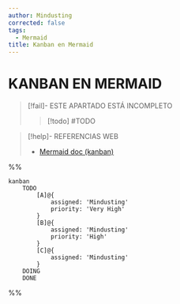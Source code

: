 ```yaml
---
author: Mindusting
corrected: false
tags:
  - Mermaid
title: Kanban en Mermaid
---
```


# KANBAN EN MERMAID

> [!fail]- ESTE APARTADO ESTÁ INCOMPLETO
> > [!todo] #TODO

> [!help]- REFERENCIAS WEB
> - [Mermaid doc (kanban)](https://mermaid.js.org/syntax/kanban.html)

%%
```mermaid
kanban
    TODO
        [A]@{
            assigned: 'Mindusting'
            priority: 'Very High'
        }
        [B]@{
            assigned: 'Mindusting'
            priority: 'High'
        }
        [C]@{
            assigned: 'Mindusting'
        }
    DOING
    DONE
```
%%
